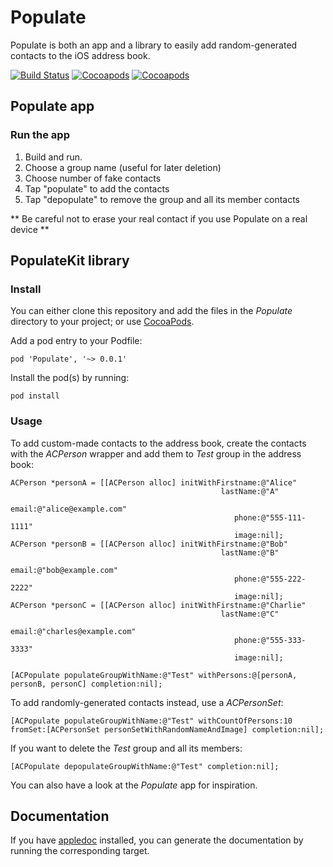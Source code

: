 # Populate

Populate is both an app and a library to easily add random-generated contacts to the iOS address book.

[![Build Status](https://api.travis-ci.org/acoomans/Populate.png)](https://api.travis-ci.org/acoomans/Populate.png)
[![Cocoapods](https://cocoapod-badges.herokuapp.com/v/Populate/badge.png)](http://beta.cocoapods.org/?q=on%3Aios%20name%3APopulate%2A)
[![Cocoapods](https://cocoapod-badges.herokuapp.com/p/Populate/badge.png)](http://beta.cocoapods.org/?q=on%3Aios%20name%3APopulate%2A)


## Populate app

### Run the app

1. Build and run.
2. Choose a group name (useful for later deletion)
3. Choose number of fake contacts
4. Tap "populate" to add the contacts
5. Tap "depopulate" to remove the group and all its member contacts

** Be careful not to erase your real contact if you use Populate on a real device **

## PopulateKit library

### Install

You can either clone this repository and add the files in the _Populate_ directory to your project; or use [CocoaPods](http://cocoapods.org).

Add a pod entry to your Podfile:

    pod 'Populate', '~> 0.0.1'

Install the pod(s) by running:

    pod install


### Usage

To add custom-made contacts to the address book, create the contacts with the _ACPerson_ wrapper and add them to _Test_ group in the address book:

	ACPerson *personA = [[ACPerson alloc] initWithFirstname:@"Alice"
                                                   lastName:@"A"
                                                      email:@"alice@example.com"
                                                      phone:@"555-111-1111"
                                                      image:nil];
    ACPerson *personB = [[ACPerson alloc] initWithFirstname:@"Bob"
                                                   lastName:@"B"
                                                      email:@"bob@example.com"
                                                      phone:@"555-222-2222"
                                                      image:nil];
    ACPerson *personC = [[ACPerson alloc] initWithFirstname:@"Charlie"
                                                   lastName:@"C"
                                                      email:@"charles@example.com"
                                                      phone:@"555-333-3333"
                                                      image:nil];
    
    [ACPopulate populateGroupWithName:@"Test" withPersons:@[personA, personB, personC] completion:nil];
    
To add randomly-generated contacts instead, use a _ACPersonSet_:
    
    [ACPopulate populateGroupWithName:@"Test" withCountOfPersons:10 fromSet:[ACPersonSet personSetWithRandomNameAndImage] completion:nil];

If you want to delete the _Test_ group and all its members:

    [ACPopulate depopulateGroupWithName:@"Test" completion:nil];

You can also have a look at the _Populate_ app for inspiration.


## Documentation

If you have [appledoc](http://gentlebytes.com/appledoc/) installed, you can generate the documentation by running the corresponding target.
